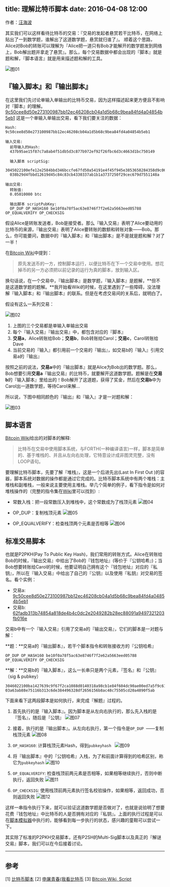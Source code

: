 title: 理解比特币脚本
date: 2016-04-08 12:00
---

作者：[汪海波](http://weibo.com/highball)

其实我们可以这样看待比特币的交易：『交易的发起者悬赏若干比特币，在网络上贴出了一到数学题，谁解出了这道数学题，悬赏就归谁了』。 顺着这个思路，Alice对Bob的转账可以理解为『Alice把一道只有Bob才能解开的数学题发到网络上，Bob解出题并拿走了悬赏』。那么，每个交易数据中都会出现的『脚本』就是题和解，『脚本语言』就是用来描述题和解的工具。

![图01](https://cloud.githubusercontent.com/assets/514951/14377566/e6d18d00-fda2-11e5-9c90-a237ca251bff.png)

## 『输入脚本』和『输出脚本』

在这里我们先讨论单输入单输出的比特币交易，因为这样描述起来更方便且不影响对『脚本』的理解。
[9c50cee8d50e273100987bb12ec46208cb04a1d5b68c9bea84fd4a04854b5eb1](https://blockchain.info/zh-cn/tx/9c50cee8d50e273100987bb12ec46208cb04a1d5b68c9bea84fd4a04854b5eb1) 这是一个单输入单输出交易，看下我们要关注的数据：

```
Hash:
9c50cee8d50e273100987bb12ec46208cb04a1d5b68c9bea84fd4a04854b5eb1

输入交易:
  前导输入的Hash:
  437b95ae15f87c7a8ab4f51db5d3c877b972ef92f26fbc6d3c4663d1bc750149
  
  输入脚本 scriptSig:
  3045022100efe12e2584bbd346bccfe67fd50a54191e4f45f945e3853658284358d9c062ad02200121e00b6297c0874650d00b786971f5b4601e32b3f81afa9f9f8108e93c752201
  038b29d4fbbd12619d45c84c83cb4330337ab1b1a3737250f29cec679d7551148a

输出交易:
  转账值:
  0.05010000 btc

  输出脚本 scriptPubKey:
  OP_DUP OP_HASH160 be10f0a78f5ac63e8746f7f2e62a5663eed05788 OP_EQUALVERIFY OP_CHECKSIG
```

假设Alice是转账发送者，Bob是接受者。那么『输入交易』表明了Alice要动用的比特币的来源，『输出交易』表明了Alice要转账的数额和转账对象——Bob。那么，你可能要问，数据中的『输入脚本』和『输出脚本』是不是就是题和解？对了一半！

在[Bitcoin Wiki][1]中提到：

> 原先发送币的一方，控制脚本运行，以便比特币在下一个交易中使用。想花掉币的另一方必须把以前记录的运行为真的脚本，放到输入区。

换句话说，在一个交易中，『输出脚本』是数学题，『输入脚本』是题解，**但不是这道数学题的题解。**我开始看Wiki的时候，在这里遇到了一些障碍，没法理解『输入脚本』和『输出脚本』的联系。但是在考虑交易间的关系后，就明白了。

假设有这么一系列交易：

![图02](https://cloud.githubusercontent.com/assets/514951/14377658/8eb0c22a-fda3-11e5-8d64-d6a6ab4d361a.png)

1. 上图的三个交易都是单输入单输出交易
1. 每个『输入交易』『输出交易』中，都包含对应的『脚本』
1. **交易a**，Alice转账给Bob；**交易b**，Bob转账给Carol；**交易c**，Carol转账给Dave
1. 当前交易的『输入』都引用前一个交易的『输出』，如交易b的『输入』引用交易a的『输出』

按照之前的说法，**交易a**中的『输出脚本』就是Alice为Bob出的数学题。那么，Bob想要引用**交易a**『输出交易』的比特币，就要解开这道数学题。题解是在**交易b**的『输入脚本』里给出的！Bob解开了这道题，获得了奖金，然后在**交易b**中为Carol出一道数学题，等待Carol来解...

所以说，下图中相同颜色的『输出』和『输入』才是一对题和解：

![图03](https://cloud.githubusercontent.com/assets/514951/14377680/9a8ac6b8-fda3-11e5-965e-80bda1aed8c6.png)

## 脚本语言
[Bitcoin Wiki][1]给出的对脚本的解释:

> 比特币在交易中使用脚本系统，与FORTH(一种编译语言)一样，脚本是简单的、基于堆栈的、并且从左向右处理，它特意设计成非图灵完整，没有LOOP语句。

要理解比特币脚本，先要了解『堆栈』，这是一个后进先出(Last In First Out )的容器，脚本系统对数据的操作都是通过它完成的。比特币脚本系统中有两个堆栈：主堆栈和副堆栈，一般来说主要使用主堆栈。举几个简单的例子，看下指令是如何对堆栈操作的（完整的指令集在[Wiki][1]里可以找到）:

* 常数入栈：把一段常数压入到堆栈中，这个常数成为了栈顶元素
![图04](https://cloud.githubusercontent.com/assets/514951/14377676/9a6d1d16-fda3-11e5-9f83-275c6f95bd61.png)

* OP_DUP：复制栈顶元素
![图05](https://cloud.githubusercontent.com/assets/514951/14377672/9a4d5b5c-fda3-11e5-8365-72ff3034ec4d.png)

* OP_EQUALVERIFY：检查栈顶两个元素是否相等
![图06](https://cloud.githubusercontent.com/assets/514951/14377674/9a4db156-fda3-11e5-9fbc-74c6119ddb58.png)

## 标准交易脚本
也就是P2PKH(Pay To Public Key Hash)，我们常用的转账方式。Alice在转账给Bob的时候，『输出交易』中给出了Bob的『钱包地址』(等价于『公钥哈希』)；当Bob想要转账给Carol的时候，他要证明自己拥有这个『钱包地址』对应的『私钥』，所以在『输入交易』中给出了自己的『公钥』以及使用『私钥』对交易的签名。看个实例：

* 交易a: [9c50cee8d50e273100987bb12ec46208cb04a1d5b68c9bea84fd4a04854b5eb1](https://blockchain.info/zh-cn/tx/9c50cee8d50e273100987bb12ec46208cb04a1d5b68c9bea84fd4a04854b5eb1)
* 交易b: [62fadb313b74854a818de4b4c0dc2e2049282b28ec88091a9497321203fb016e](https://blockchain.info/tx/62fadb313b74854a818de4b4c0dc2e2049282b28ec88091a9497321203fb016e)

交易b中有一个『输入交易』引用了交易a的『输出交易』，它们的脚本是一对题与解：

**题：**交易a的『输出脚本』，若干个脚本指令和转账接收方的『公钥哈希』
```
OP_DUP OP_HASH160 be10f0a78f5ac63e8746f7f2e62a5663eed05788 OP_EQUALVERIFY OP_CHECKSIG 
```

**解：**交易b的『输入脚本』，这么一长串只是两个元素，『签名』和『公钥』（sig & pubkey）
```
3046022100ba1427639c9f67f2ca1088d0140318a98cb1e84f604dc90ae00ed7a5f9c61cab02210094233d018f2f014a5864c9e0795f13735780cafd51b950f503534a6af246aca301
03a63ab88e75116b313c6de384496328df2656156b8ac48c75505cd20a4890f5ab
```
下面来看下这两段脚本是如何执行，来完成『解题』过程的。

1. 首先执行的是『输入脚本』。因为脚本是从左向右执行的，那么先入栈的是『签名』，随后是『公钥』
![图07](https://cloud.githubusercontent.com/assets/514951/14377675/9a4ecf50-fda3-11e5-88b3-4bb3d5bdb538.png)

2. 接着，执行的是『输出脚本』。从左向右执行，第一个指令是`OP_DUP `——复制栈顶元素
![图08](https://cloud.githubusercontent.com/assets/514951/14377673/9a4d4734-fda3-11e5-8ff3-ab099274fe1e.png)

3. `OP_HASH160`: 计算栈顶元素Hash，得到`pubkeyhash `
![图09](https://cloud.githubusercontent.com/assets/514951/14377677/9a7c5538-fda3-11e5-82ee-7cbb5789e62f.png)

4. 将『输出脚本』中的『公钥哈希』入栈，为了和前面计算得到的哈希区别，称它为`pubkeyhash`
![图10](https://cloud.githubusercontent.com/assets/514951/14377678/9a7cee4e-fda3-11e5-8745-3cdf582a0b77.png)

5. `OP_EQUALVERIFY`: 检查栈顶前两元素是否相等，如果相等继续执行，否则中断执行，返回失败
![图11](https://cloud.githubusercontent.com/assets/514951/14377679/9a7ed808-fda3-11e5-887e-d2dd7d9c5143.png)

6. `OP_CHECKSIG`: 使用栈顶前两元素执行签名校验操作，如果相等，返回成功，否则返回失败
![图12](https://cloud.githubusercontent.com/assets/514951/14377682/9a9f8878-fda3-11e5-9de7-6c7544f12107.png)

这样一串指令执行下来，就可以验证这道数学题是否做对了，也就是说验明了想要花费『钱包地址』中比特币的人是否拥有对应的『私钥』。上面的执行过程是可以在[脚本模拟器](http://webbtc.com/script)中执行的，能够看到每一步执行的状态，感兴趣的童鞋可以尝试一下。

其实除了标准的P2PKH交易脚本，还有P2SH的Multi-Sig脚本以及真正的『解谜交易』脚本，我们可以在今后接着讨论。

___
## 参考
 \[1] [比特币脚本][1]
 \[2] [申屠青春(我看比特币][3]
 \[3] [Bitcoin Wiki, Script][2]

[1]:http://www.8btc.com/bitcoin_scripts
[2]:https://en.bitcoin.it/wiki/Script
[3]:http://weibo.com/MyBitcoin
